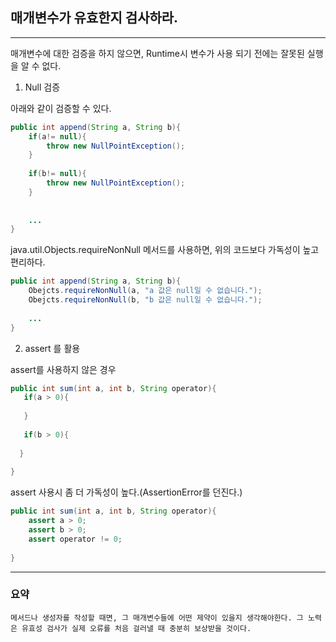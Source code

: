 ## 매개변수가 유효한지 검사하라.
---
 매개변수에 대한 검증을 하지 않으면, Runtime시 변수가 사용 되기 전에는
잘못된 실행을 알 수 없다.

1. Null 검증

아래와 같이 검증할 수 있다.  
```java
public int append(String a, String b){
    if(a!= null){
        throw new NullPointException();
    }
    
    if(b!= null){
        throw new NullPointException();
    }
   
    
    ...
}
```

java.util.Objects.requireNonNull 메서드를 사용하면, 위의 코드보다 가독성이 높고 편리하다.
```java
public int append(String a, String b){
    Obejcts.requireNonNull(a, "a 값은 null일 수 없습니다.");
    Obejcts.requireNonNull(b, "b 값은 null일 수 없습니다.");
    
    ...
}
```

2. assert 를 활용

assert를 사용하지 않은 경우
```java
public int sum(int a, int b, String operator){
   if(a > 0){
       
   }
   
   if(b > 0){
          
  }
    
}
```

assert 사용시 좀 더 가독성이 높다.(AssertionError를 던진다.)
```java
public int sum(int a, int b, String operator){
    assert a > 0;
    assert b > 0;
    assert operator != 0;
    
}
```

---
### 요약
`
메서드나 생성자를 작성할 때면, 그 매개변수들에 어떤 제약이 있을지 생각해야한다.
그 노력은 유효성 검사가 실제 오류를 처음 걸러낼 때 충분히 보상받을 것이다.
`